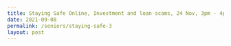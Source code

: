 ```yaml
---
title: Staying Safe Online, Investment and loan scams, 24 Nov, 3pm - 4pm
date: 2021-09-08
permalink: /seniors/staying-safe-3
layout: post
---
```


